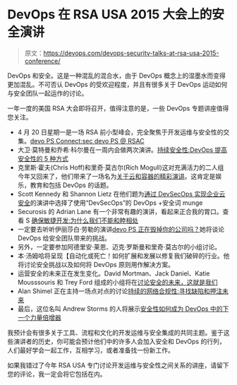 # DevOps 在 RSA USA 2015 大会上的安全演讲

> 原文：<https://devops.com/devops-security-talks-at-rsa-usa-2015-conference/>

DevOps 和安全。这是一种混乱的混合水，由于 DevOps 概念上的湿墨水而变得更加混乱。不可否认 DevOps 的受欢迎程度，并且有很多关于 DevOps 运动如何与安全团队一起运作的讨论。

一年一度的美国 RSA 大会即将召开，值得注意的是，一些 DevOps 专题讲座值得您关注。

*   4 月 20 日星期一是一场 RSA 前小型峰会，完全聚焦于开发运维与安全性的交集。[devo PS Connect:sec devo PS @ RSAC](https://devops.com/blogs/complete-speakers-schedule-for-devops-connect-secdevops-rsac/)
*   大卫·莫特曼和乔希·科尔曼在一周内会做两次演讲。[持续安全性:DevOps 提高安全性的 5 种方式](https://www.rsaconference.com/events/us15/agenda/sessions/1685/continuous-security-5-ways-devops-improves)
*   克里斯·霍夫(Chris Hoff)和里奇·莫古尔(Rich Mogull)这对充满活力的二人组今年又回来了，他们带来了一场名为[关于云和容器的精彩演讲](https://www.rsaconference.com/events/us15/agenda/sessions/1816/something-awesome-on-cloud-and-containers)。这肯定是娱乐，教育和包括 DevOps 的话题。
*   Scott Kennedy 和 Shannon Lietz 在他们题为[通过 DevSecOps 实现企业云安全](https://www.rsaconference.com/events/us15/agenda/sessions/1686/enterprise-cloud-security-via-devsecops)的演讲中选择了使用“DevSecOps”的 DevOps +安全词 munge
*   Securosis 的 Adrian Lane 有一个非常有趣的演讲，看起来正合我的胃口。查看 S [确保敏捷开发:为什么我们不能和睦相处](https://www.rsaconference.com/events/us15/agenda/sessions/1883/secure-agile-development-why-cant-we-all-get-along)
*   一定要去听听伊丽莎白·劳勒的演讲[devo PS 正在毁掉你的公司吗？](https://www.rsaconference.com/events/us15/agenda/sessions/1846/is-devops-breaking-your-company)她将谈论 DevOps 给安全团队带来的挑战。
*   另外，一定要参加阿德里安·莱恩、迈克·罗斯曼和里奇·莫古尔的小组讨论。
*   本·汤姆哈将呈现【自动化或死亡！如何扩展和发展以修复我们破碎的行业。他将讨论安全挑战以及如何将 DevOps 原则用作解决方案。
*   运营安全的未来正在发生变化。David Mortman、Jack Daniel、Katie Mousssouris 和 Trey Ford 组成的小组将在[讨论安全的未来，这就是我们](https://www.rsaconference.com/events/us15/agenda/sessions/1746/we-have-met-the-future-of-security-and-it-is-us)
*   Alan Shimel 正在主持一场点对点的讨论[持续的网络合规性:寻找缺陷和押注未来](https://www.rsaconference.com/events/us15/agenda/sessions/1900/continuous-network-compliance-finding-flaws-and)
*   最后，这位名叫 Andrew Storms 的人将展示[安全性如何成为 DevOps 中的下一个力量倍增器](https://www.rsaconference.com/events/us15/agenda/sessions/1540/how-security-can-be-the-next-force-multiplier-in)

我预计会有很多关于工具、流程和文化的开发运维与安全集成的共同主题。鉴于这些演讲者的历史，你可能会预计他们中的许多人会加入安全和 DevOps 的行列，人们最好学会一起工作，互相学习，或者准备找一份新工作。

如果我错过了今年 RSA USA 专门讨论开发运维与安全性之间关系的讲座，请留下您的评论，我一定会将它包括在内。